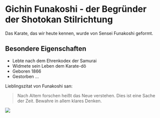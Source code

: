 # Gichin Funakoshi - der Begründer der Shotokan Stilrichtung

Das Karate, das wir heute kennen, wurde von Sensei Funakoshi geformt.

## Besondere Eigenschaften
* Lebte nach dem Ehrenkodex der Samurai
* Widmete sein Leben dem Karate-dô
* Geboren 1866
* Gestorben ...

Lieblingszitat von Funakoshi san:

> Nach Altem forschen
> heißt das Neue verstehen.
> Dies ist eine Sache der Zeit.
> Bewahre in allem klares Denken.

<img src="https://upload.wikimedia.org/wikipedia/commons/4/44/Funakoshi_Gichin2.jpg"> 

